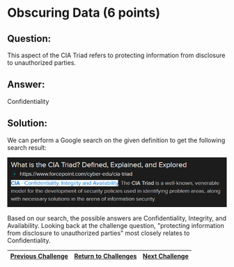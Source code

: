# Obscuring Data (6 points)

## Question:

This aspect of the CIA Triad refers to protecting information from disclosure to unauthorized parties.

## Answer:

Confidentiality

## Solution:

We can perform a Google search on the given definition to get the following search result:

[![search-result.png](search-result.png)](https://duckduckgo.com/?t=ffab&q=cia+triad&atb=v1-1&ia=web)

Based on our search, the possible answers are Confidentiality, Integrity, and Availability. Looking back at the challenge question, "protecting information from disclosure to unauthorized parties" most closely relates to Confidentiality.

| [Previous Challenge](/Challenges/Securely-Provision/5/README.md#top) | [Return to Challenges](/Challenges/../../../#modules) | [Next Challenge](/Challenges/Securely-Provision/7/README.md#top) |
| :------- | :-----: | ------: |